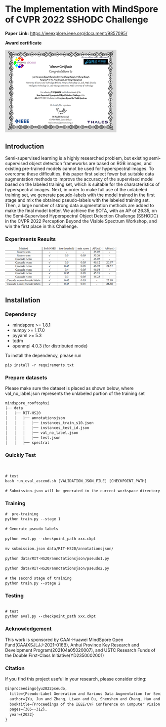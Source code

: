 # The Implementation with MindSpore of CVPR 2022 SSHODC Challenge
**Paper Link:**   https://ieeexplore.ieee.org/document/9857095/

**Award certificate**

<p align="left">
  <img src="./src/SSHODC-1.png" width=360 />
</p>


## Introduction
Semi-supervised learning is a highly researched problem, but existing semi-supervised object detection frameworks are based on RGB images, and existing pre-trained models cannot be used for hyperspectral images. To overcome these difficulties, this paper first select fewer but suitable data augmentation methods to improve the accuracy of the supervised model based on the labeled training set, which is suitable for the characteristics of hyperspectral images. Next, in order to make full use of the unlabeled training set, we generate pseudo-labels with the model trained in the first stage and mix the obtained pseudo-labels with the labeled training set. Then, a large number of strong data augmentation methods are added to make the final model better. We achieve the SOTA, with an AP of 26.35, on the Semi-Supervised Hyperspectral Object Detection Challenge (SSHODC) in the CVPR 2022 Perception Beyond the Visible Spectrum Workshop, and win the first place in this Challenge.
	
### Experiments Results

<p align="left">
  <img src="./src/table.png" width=360 />
</p>

## Installation

### Dependency

- mindspore >= 1.8.1
- numpy >= 1.17.0
- pyyaml >= 5.3
- tqdm
- openmpi 4.0.3 (for distributed mode) 

To install the dependency, please run
```shell
pip install -r requirements.txt
```

### Prepare datasets


Please make sure the dataset is placed as shown below, where val_no_label.json represents the unlabeled portion of the training set

```text
mindspore_rooftophsi
├── data
│   ├── RIT-HS20
│   │   ├── annotationsjson
│   │   │   ├── instances_train_s10.json
│   │   │   ├── instances_test_id.json
│   │   │   ├── val_no_label.json
│   │   │   ├── test.json
│   │   ├── spectral
```

### Quickly Test
```shell


# test
bash run_eval_ascend.sh [VALIDATION_JSON_FILE] [CHECKPOINT_PATH]

# Submission.json will be generated in the current workspace directory

```

### Training


```shell
#  pre-training
python train.py --stage 1 

# Generate pseudo labels

python eval.py --checkpoint_path xxx.ckpt

mv submission.json data/RIT-HS20/annotationsjson/

python data/RIT-HS20/annotationsjson/pseudo1.py

python data/RIT-HS20/annotationsjson/pseudo2.py

# the second stage of training
python train.py --stage 2 

```

### Testing


```shell

# test
python eval.py --checkpoint_path xxx.ckpt

```

### Acknowledgement

This work is sponsored by CAAI-Huawei MindSpore Open
Fund(CAAIXSJLJJ-2021-016B), Anhui Province Key Research and Development Program(202104a05020007), and
USTC Research Funds of the Double First-Class Initiative(YD2350002001)

### Citation

If you find this project useful in your research, please consider citing:

```latex
@inproceedings{yu2022pseudo,
  title={Pseudo-Label Generation and Various Data Augmentation for Semi-Supervised Hyperspectral Object Detection},
  author={Yu, Jun and Zhang, Liwen and Du, Shenshen and Chang, Hao and Lu, Keda and Zhang, Zhong and Yu, Ye and Wang, Lei and Ling, Qiang},
  booktitle={Proceedings of the IEEE/CVF Conference on Computer Vision and Pattern Recognition},
  pages={305--312},
  year={2022}
}
```
